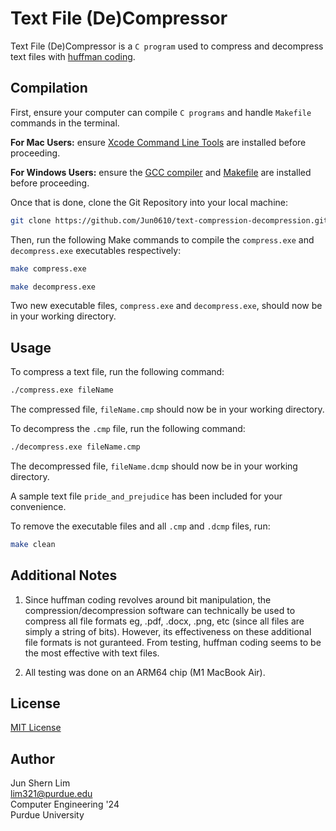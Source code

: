 # Text File (De)Compressor
Text File (De)Compressor is a ```C program``` used to compress and decompress text files with [huffman coding](https://en.wikipedia.org/wiki/Huffman_coding#Applications).

## Compilation 
First, ensure your computer can compile ```C programs``` and handle ```Makefile``` commands in the terminal.

**For Mac Users:** ensure [Xcode Command Line Tools](https://macpaw.com/how-to/install-command-line-tools) are installed before proceeding. 

**For Windows Users:** ensure the [GCC compiler](https://www.scaler.com/topics/c/c-compiler-for-windows/) and [Makefile](https://www.youtube.com/watch?v=a3ejgWLqelQ) are installed before proceeding.

Once that is done, clone the Git Repository into your local machine:

```bash
git clone https://github.com/Jun0610/text-compression-decompression.git
```

Then, run the following Make commands to compile the ```compress.exe``` and ```decompress.exe``` executables respectively:

```bash
make compress.exe
```

```bash
make decompress.exe
```

Two new executable files, ```compress.exe``` and ```decompress.exe```, should now be in your working directory.

## Usage
To compress a text file, run the following command:

```bash
./compress.exe fileName
```

The compressed file, ```fileName.cmp``` should now be in your working directory.

To decompress the ```.cmp``` file, run the following command:
```bash
./decompress.exe fileName.cmp
```

The decompressed file, ```fileName.dcmp``` should now be in your working directory.

A sample text file ```pride_and_prejudice``` has been included for your convenience.

To remove the executable files and all ```.cmp``` and ```.dcmp``` files, run:
```bash
make clean
```

## Additional Notes
1. Since huffman coding revolves around bit manipulation, the compression/decompression software can technically be used to compress all file formats eg, .pdf, .docx, .png, etc (since all files are simply a string of bits). However, its effectiveness on these additional file formats is not guranteed. From testing, huffman coding seems to be the most effective with text files.

2. All testing was done on an ARM64 chip (M1 MacBook Air).

## License
[MIT License](https://github.com/Jun0610/text-compression-decompression/blob/main/LICENSE)

## Author
Jun Shern Lim  
lim321@purdue.edu  
Computer Engineering '24   
Purdue University
